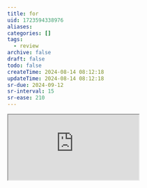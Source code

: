```yaml
---
title: for
uid: 1723594338976
aliases:
categories: []
tags:
  - review
archive: false
draft: false
todo: false
createTime: 2024-08-14 08:12:18
updateTime: 2024-08-14 08:12:18
sr-due: 2024-09-12
sr-interval: 15
sr-ease: 210
---
```


<iframe
  class="iframe_full"
  src="https://dict.youdao.com/result?word=for&lang=en"
>
</iframe>
